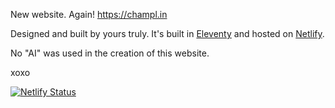 New website. Again!
https://champl.in

Designed and built by yours truly. It's built in <a href="https://www.11ty.dev/">Eleventy</a> and hosted on <a href="https://www.netlify.com/">Netlify</a>.

No "AI" was used in the creation of this website.

xoxo

[![Netlify Status](https://api.netlify.com/api/v1/badges/e8435cb0-462c-48ff-bb0c-086e5baaa9ca/deploy-status)](https://app.netlify.com/sites/champlin/deploys)
